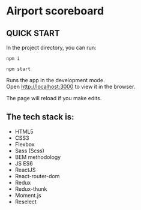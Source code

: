 # Airport scoreboard

## QUICK START
In the project directory, you can run:

`npm i`

`npm start`

Runs the app in the development mode.<br />
Open [http://localhost:3000](http://localhost:3000) to view it in the browser.

The page will reload if you make edits.<br />

## The tech stack is:
+ HTML5
+ CSS3
+ Flexbox
+ Sass (Scss)
+ BEM methodology
+ JS ES6
+ ReactJS
+ React-router-dom
+ Redux
+ Redux-thunk
+ Moment.js
+ Reselect


